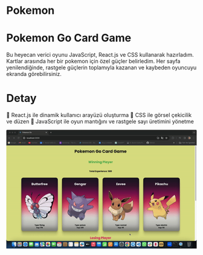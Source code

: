 # Pokemon

<h1>Pokemon Go Card Game</h1>

Bu heyecan verici oyunu JavaScript, React.js ve CSS kullanarak hazırladım. Kartlar arasında her bir pokemon için özel güçler belirledim. Her sayfa yenilendiğinde, rastgele güçlerin toplamıyla kazanan ve kaybeden oyuncuyu ekranda görebilirsiniz.

<h1>Detay</h1>

🔹 React.js ile dinamik kullanıcı arayüzü oluşturma
🔹 CSS ile görsel çekicilik ve düzen
🔹 JavaScript ile oyun mantığını ve rastgele sayı üretimini yönetme

![](pokemon.gif)
